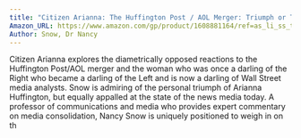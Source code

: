 ```yaml
---
title: "Citizen Arianna: The Huffington Post / AOL Merger: Triumph or Tragedy?"
Amazon_URL: https://www.amazon.com/gp/product/1608881164/ref=as_li_ss_tl?ie=UTF8&linkCode=ll1&tag=internetbo00a-20
Author: Snow, Dr Nancy
---
```

Citizen Arianna explores the diametrically opposed reactions to the Huffington Post/AOL merger and the woman who was once a darling of the Right who became a darling of the Left and is now a darling of Wall Street media analysts. Snow is admiring of the personal triumph of Arianna Huffington, but equally appalled at the state of the news media today.  A professor of communications and media who provides expert commentary on media consolidation, Nancy Snow is uniquely positioned to weigh in on th